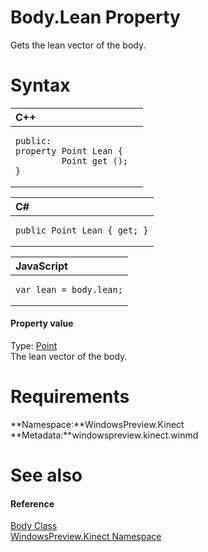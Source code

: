 Body.Lean Property  
==================  

Gets the lean vector of the body. <span id="syntaxSection"></span>

Syntax  
======  

<table>
<colgroup>
<col width="100%" />
</colgroup>
<thead>
<tr class="header">
<th align="left">C++</th>
</tr>
</thead>
<tbody>
<tr class="odd">
<td align="left"><pre><code>public:  
property Point Lean {  
         Point get ();  
}</code></pre></td>
</tr>
</tbody>
</table>

<table>
<colgroup>
<col width="100%" />
</colgroup>
<thead>
<tr class="header">
<th align="left">C#</th>
</tr>
</thead>
<tbody>
<tr class="odd">
<td align="left"><pre><code>public Point Lean { get; }</code></pre></td>
</tr>
</tbody>
</table>

<table>
<colgroup>
<col width="100%" />
</colgroup>
<thead>
<tr class="header">
<th align="left">JavaScript</th>
</tr>
</thead>
<tbody>
<tr class="odd">
<td align="left"><pre><code>var lean = body.lean;</code></pre></td>
</tr>
</tbody>
</table>

<span id="ID4EU"></span>
#### Property value  

Type: [Point](http://msdn.microsoft.com/en-us/library/windows.foundation.point.aspx)  
 The lean vector of the body.  

<span id="requirements"></span>

Requirements  
============  

**Namespace:**WindowsPreview.Kinect  
**Metadata:**windowspreview.kinect.winmd  

<span id="ID4ECB"></span>

See also  
========  

<span id="ID4EEB"></span>
#### Reference  

[Body Class](../../Body_Class.md)  
 [WindowsPreview.Kinect Namespace](../../../Kinect.md)  



<!--Please do not edit the data in the comment block below.-->
<!--
TOCTitle : Lean Property
RLTitle : Body.Lean Property
KeywordK : Lean property
KeywordK : Body.Lean property
KeywordF : WindowsPreview.Kinect.Body.Lean
KeywordF : Body.Lean
KeywordF : Lean
KeywordF : WindowsPreview.Kinect.Body.Lean
KeywordA : P:WindowsPreview.Kinect.Body.Lean
AssetID : P:WindowsPreview.Kinect.Body.Lean
Locale : en-us
CommunityContent : 1
APIType : Managed
APILocation : windowspreview.kinect.winmd
APIName : WindowsPreview.Kinect.Body.Lean
TargetOS : Windows
TopicType : kbSyntax
DevLang : VB
DevLang : CSharp
DevLang : JavaScript
DevLang : C++
DocSet : K4Wv2
ProjType : K4Wv2Proj
Technology : Kinect for Windows
Product : Kinect for Windows SDK v2
productversion : 20
-->

